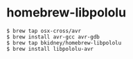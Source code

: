 homebrew-libpololu
=================

```console
$ brew tap osx-cross/avr
$ brew install avr-gcc avr-gdb
$ brew tap bkidney/homebrew-libpololu
$ brew install libpololu-avr
```
